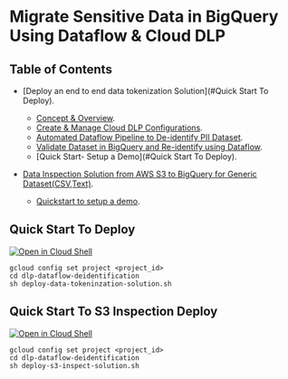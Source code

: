 # Migrate Sensitive Data in BigQuery Using Dataflow & Cloud DLP  

## Table of Contents  
* [Deploy an end to end data tokenization Solution](#Quick Start To Deploy).  
	* [Concept & Overview](https://cloud.google.com/solutions/de-identification-re-identification-pii-using-cloud-dlp).   
	* [Create & Manage Cloud DLP Configurations](https://cloud.google.com/solutions/creating-cloud-dlp-de-identification-transformation-templates-pii-dataset).   
	* [Automated Dataflow Pipeline to De-identify PII Dataset](https://cloud.google.com/solutions/running-automated-dataflow-pipeline-de-identify-pii-dataset).   
	* [Validate Dataset in BigQuery and Re-identify using Dataflow](https://cloud.google.com/solutions/validating-de-identified-data-bigquery-re-identifying-pii-data).   
	* [Quick Start- Setup a Demo](#Quick Start To Deploy).    	

* [Data Inspection Solution from AWS S3 to BigQuery for Generic Dataset(CSV,Text)](#quickstart-inspection-demo).  
	* [Quickstart to setup a demo](#quickstart-s3-bq-demo).     
	   	

## Quick Start To Deploy
[![Open in Cloud Shell](http://gstatic.com/cloudssh/images/open-btn.svg)](https://console.cloud.google.com/cloudshell/editor?cloudshell_git_repo=https://github.com/GoogleCloudPlatform/dlp-dataflow-deidentification.git)

```
gcloud config set project <project_id>
cd dlp-dataflow-deidentification
sh deploy-data-tokeninzation-solution.sh
```
## Quick Start To S3 Inspection Deploy

[![Open in Cloud Shell](http://gstatic.com/cloudssh/images/open-btn.svg)](https://console.cloud.google.com/cloudshell/editor?cloudshell_git_repo=https://github.com/GoogleCloudPlatform/dlp-dataflow-deidentification.git)

```
gcloud config set project <project_id>
cd dlp-dataflow-deidentification
sh deploy-s3-inspect-solution.sh
```
